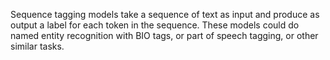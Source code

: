 Sequence tagging models take a sequence of text as input and produce as output a label for each
token in the sequence.  These models could do named entity recognition with BIO tags, or part of
speech tagging, or other similar tasks.
